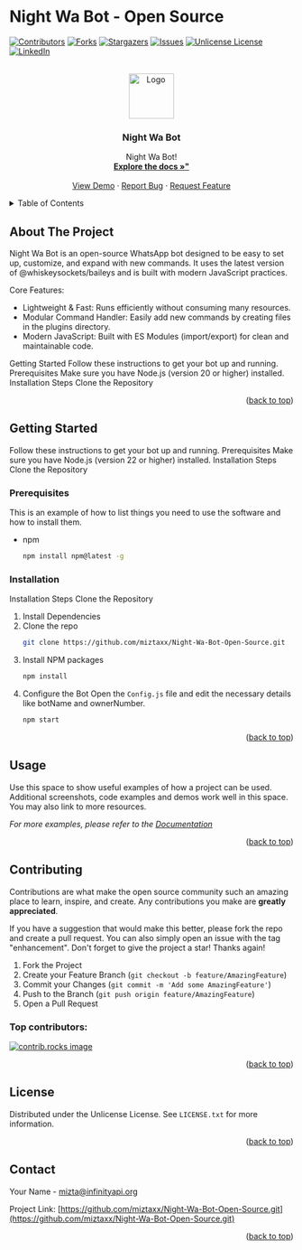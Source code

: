 
# Night Wa Bot - Open Source

<!-- Improved compatibility of back to top link: See: https://github.com/othneildrew/Best-README-Template/pull/73 -->
<a id="readme-top"></a>
<!--
*** Thanks for checking out the Best-README-Template. If you have a suggestion
*** that would make this better, please fork the repo and create a pull request
*** or simply open an issue with the tag "enhancement".
*** Don't forget to give the project a star!
*** Thanks again! Now go create something AMAZING! :D
-->



<!-- PROJECT SHIELDS -->
<!--
*** I'm using markdown "reference style" links for readability.
*** Reference links are enclosed in brackets [ ] instead of parentheses ( ).
*** See the bottom of this document for the declaration of the reference variables
*** for contributors-url, forks-url, etc. This is an optionial, concise syntax you may use.
*** https://www.markdownguide.org/basic-syntax/#reference-style-links
-->
[![Contributors][contributors-shield]][contributors-url]
[![Forks][forks-shield]][forks-url]
[![Stargazers][stars-shield]][stars-url]
[![Issues][issues-shield]][issues-url]
[![Unlicense License][license-shield]][license-url]
[![LinkedIn][linkedin-shield]][linkedin-url]



<!-- PROJECT LOGO -->
<br />
<div align="center">
  <a href="https://github.com/miztaxx/Night-Wa-Bot-Open-Source.git">
    <img src="https://premium.nightwabot.xyz/1755827991475_file" alt="Logo" width="80" height="80">
  </a>

  <h3 align="center">Night Wa Bot</h3>

  <p align="center">
    Night Wa Bot!
    <br />
    <a href="https://github.com/miztaxx/Night-Wa-Bot-Open-Source.git"><strong>Explore the docs »"</strong></a>
    <br />
    <br />
    <a href="https://github.com/miztaxx/Night-Wa-Bot-Open-Source.git">View Demo</a>
    &middot;
    <a href="https://github.com/miztaxx/Night-Wa-Bot-Open-Source/issues/new?labels=bug&template=bug-report---.md">Report Bug</a>
    &middot;
    <a href="https://github.com/miztaxx/Night-Wa-Bot-Open-Source/issues/new?labels=enhancement&template=feature-request---.md">Request Feature</a>
  </p>
</div>



<!-- TABLE OF CONTENTS -->
<details>
  <summary>Table of Contents</summary>
  <ol>
    <li>
      <a href="#about-the-project">About The Project</a>
      <ul>
        <li><a href="#built-with">Built With</a></li>
      </ul>
    </li>
    <li>
      <a href="#getting-started">Getting Started</a>
      <ul>
        <li><a href="#prerequisites">Prerequisites</a></li>
        <li><a href="#installation">Installation</a></li>
      </ul>
    </li>
    <li><a href="#usage">Usage</a></li>
    <li><a href="#roadmap">Roadmap</a></li>
    <li><a href="#contributing">Contributing</a></li>
    <li><a href="#license">License</a></li>
    <li><a href="#contact">Contact</a></li>
    <li><a href="#acknowledgments">Acknowledgments</a></li>
  </ol>
</details>



<!-- ABOUT THE PROJECT -->
## About The Project

Night Wa Bot is an open-source WhatsApp bot designed to be easy to set up, customize, and expand with new commands. It uses the latest version of @whiskeysockets/baileys and is built with modern JavaScript practices.

Core Features:
* Lightweight & Fast: Runs efficiently without consuming many resources.
* Modular Command Handler: Easily add new commands by creating files in the plugins directory.
* Modern JavaScript: Built with ES Modules (import/export) for clean and maintainable code.

Getting Started Follow these instructions to get your bot up and running.
Prerequisites Make sure you have Node.js (version 20 or higher) installed.
Installation Steps Clone the Repository


<p align="right">(<a href="#readme-top">back to top</a>)</p>


<!-- GETTING STARTED -->
## Getting Started

Follow these instructions to get your bot up and running.
Prerequisites Make sure you have Node.js (version 22 or higher) installed.
Installation Steps Clone the Repository

### Prerequisites

This is an example of how to list things you need to use the software and how to install them.
* npm
  ```sh
  npm install npm@latest -g
  ```

### Installation

Installation Steps Clone the Repository

1. Install Dependencies
2. Clone the repo
   ```sh
   git clone https://github.com/miztaxx/Night-Wa-Bot-Open-Source.git
   ```
3. Install NPM packages
   ```sh
   npm install
   ```
4. Configure the Bot Open the `Config.js`  file and edit the necessary details like botName and ownerNumber.
   ```sh
   npm start
   ```

<p align="right">(<a href="#readme-top">back to top</a>)</p>



<!-- USAGE EXAMPLES -->
## Usage

Use this space to show useful examples of how a project can be used. Additional screenshots, code examples and demos work well in this space. You may also link to more resources.

_For more examples, please refer to the [Documentation](https://example.com)_

<p align="right">(<a href="#readme-top">back to top</a>)</p>


<!-- CONTRIBUTING -->
## Contributing

Contributions are what make the open source community such an amazing place to learn, inspire, and create. Any contributions you make are **greatly appreciated**.

If you have a suggestion that would make this better, please fork the repo and create a pull request. You can also simply open an issue with the tag "enhancement".
Don't forget to give the project a star! Thanks again!

1. Fork the Project
2. Create your Feature Branch (`git checkout -b feature/AmazingFeature`)
3. Commit your Changes (`git commit -m 'Add some AmazingFeature'`)
4. Push to the Branch (`git push origin feature/AmazingFeature`)
5. Open a Pull Request

### Top contributors:

<a href="https://github.com/miztaxx/Night-Wa-Bot-Open-Source/graphs/contributors">
  <img src="https://contrib.rocks/image?repo=miztaxx/Night-Wa-Bot-Open-Source" alt="contrib.rocks image" />
</a>

<p align="right">(<a href="#readme-top">back to top</a>)</p>



<!-- LICENSE -->
## License

Distributed under the Unlicense License. See `LICENSE.txt` for more information.

<p align="right">(<a href="#readme-top">back to top</a>)</p>



<!-- CONTACT -->
## Contact

Your Name - mizta@infinityapi.org

Project Link: [https://github.com/miztaxx/Night-Wa-Bot-Open-Source.git](https://github.com/miztaxx/Night-Wa-Bot-Open-Source.git)

<p align="right">(<a href="#readme-top">back to top</a>)</p>



<!-- MARKDOWN LINKS & IMAGES -->
<!-- https://www.markdownguide.org/basic-syntax/#reference-style-links -->
[contributors-shield]: https://img.shields.io/github/contributors/miztaxx/Night-Wa-Bot-Open-Source.svg?style=for-the-badge
[contributors-url]: https://github.com/miztaxx/Night-Wa-Bot-Open-Source/graphs/contributors
[forks-shield]: https://img.shields.io/github/forks/miztaxx/Night-Wa-Bot-Open-Source.svg?style=for-the-badge
[forks-url]: https://github.com/miztaxx/Night-Wa-Bot-Open-Source/network/members
[stars-shield]: https://img.shields.io/github/stars/miztaxx/Night-Wa-Bot-Open-Source.svg?style=for-the-badge
[stars-url]: https://github.com/miztaxx/Night-Wa-Bot-Open-Source/stargazers
[issues-shield]: https://img.shields.io/github/issues/miztaxx/Night-Wa-Bot-Open-Source.svg?style=for-the-badge
[issues-url]: https://github.com/miztaxx/Night-Wa-Bot-Open-Source/issues
[license-shield]: https://img.shields.io/github/license/miztaxx/Night-Wa-Bot-Open-Source.svg?style=for-the-badge
[license-url]: https://github.com/miztaxx/Night-Wa-Bot-Open-Source/blob/master/LICENSE.txt
[linkedin-shield]: https://img.shields.io/badge/-LinkedIn-black.svg?style=for-the-badge&logo=linkedin&colorB=555
[linkedin-url]: https://linkedin.com/in/othneildrew
[product-screenshot]: images/screenshot.png
[Next.js]: https://img.shields.io/badge/next.js-000000?style=for-the-badge&logo=nextdotjs&logoColor=white
[Next-url]: https://nextjs.org/
[React.js]: https://img.shields.io/badge/React-20232A?style=for-the-badge&logo=react&logoColor=61DAFB
[React-url]: https://reactjs.org/
[Vue.js]: https://img.shields.io/badge/Vue.js-35495E?style=for-the-badge&logo=vuedotjs&logoColor=4FC08D
[Vue-url]: https://vuejs.org/
[Angular.io]: https://img.shields.io/badge/Angular-DD0031?style=for-the-badge&logo=angular&logoColor=white
[Angular-url]: https://angular.io/
[Svelte.dev]: https://img.shields.io/badge/Svelte-4A4A55?style=for-the-badge&logo=svelte&logoColor=FF3E00
[Svelte-url]: https://svelte.dev/
[Laravel.com]: https://img.shields.io/badge/Laravel-FF2D20?style=for-the-badge&logo=laravel&logoColor=white
[Laravel-url]: https://laravel.com
[Bootstrap.com]: https://img.shields.io/badge/Bootstrap-563D7C?style=for-the-badge&logo=bootstrap&logoColor=white
[Bootstrap-url]: https://getbootstrap.com
[JQuery.com]: https://img.shields.io/badge/jQuery-0769AD?style=for-the-badge&logo=jquery&logoColor=white
[JQuery-url]: https://jquery.com 
